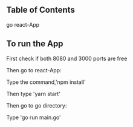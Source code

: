 ## Table of Contents
  go
  react-App
  
  
  
## To run the App
  First check if both 8080 and 3000 ports are free
  
  Then go to react-App:
  
  Type the command,'npm install'
  
  Then type 'yarn start'
  
  Then go to go directory:
  
  Type 'go run main.go'

